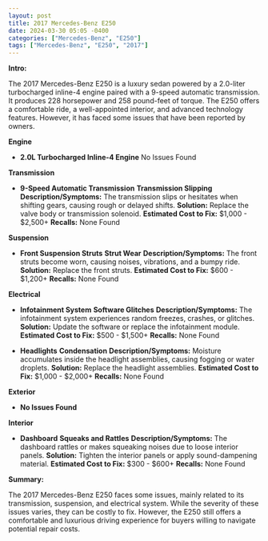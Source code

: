 ```yaml
---
layout: post
title: 2017 Mercedes-Benz E250
date: 2024-03-30 05:05 -0400
categories: ["Mercedes-Benz", "E250"]
tags: ["Mercedes-Benz", "E250", "2017"]
---
```

**Intro:**

The 2017 Mercedes-Benz E250 is a luxury sedan powered by a 2.0-liter turbocharged inline-4 engine paired with a 9-speed automatic transmission. It produces 228 horsepower and 258 pound-feet of torque. The E250 offers a comfortable ride, a well-appointed interior, and advanced technology features. However, it has faced some issues that have been reported by owners.

**Engine**

* **2.0L Turbocharged Inline-4 Engine**
No Issues Found

**Transmission**

* **9-Speed Automatic Transmission**
**Transmission Slipping**
**Description/Symptoms:** The transmission slips or hesitates when shifting gears, causing rough or delayed shifts.
**Solution:** Replace the valve body or transmission solenoid.
**Estimated Cost to Fix:** $1,000 - $2,500+
**Recalls:** None Found

**Suspension**

* **Front Suspension Struts**
**Strut Wear**
**Description/Symptoms:** The front struts become worn, causing noises, vibrations, and a bumpy ride.
**Solution:** Replace the front struts.
**Estimated Cost to Fix:** $600 - $1,200+
**Recalls:** None Found

**Electrical**

* **Infotainment System**
**Software Glitches**
**Description/Symptoms:** The infotainment system experiences random freezes, crashes, or glitches.
**Solution:** Update the software or replace the infotainment module.
**Estimated Cost to Fix:** $500 - $1,500+
**Recalls:** None Found

* **Headlights**
**Condensation**
**Description/Symptoms:** Moisture accumulates inside the headlight assemblies, causing fogging or water droplets.
**Solution:** Replace the headlight assemblies.
**Estimated Cost to Fix:** $1,000 - $2,000+
**Recalls:** None Found

**Exterior**

* **No Issues Found**

**Interior**

* **Dashboard**
**Squeaks and Rattles**
**Description/Symptoms:** The dashboard rattles or makes squeaking noises due to loose interior panels.
**Solution:** Tighten the interior panels or apply sound-dampening material.
**Estimated Cost to Fix:** $300 - $600+
**Recalls:** None Found

**Summary:**

The 2017 Mercedes-Benz E250 faces some issues, mainly related to its transmission, suspension, and electrical system. While the severity of these issues varies, they can be costly to fix. However, the E250 still offers a comfortable and luxurious driving experience for buyers willing to navigate potential repair costs.
